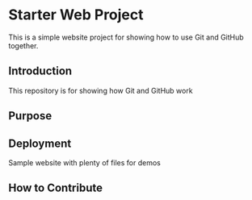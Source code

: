 # Starter Web Project

This is a simple website project for showing how to use Git and GitHub together.

## Introduction

This repository is for showing how Git and GitHub work

## Purpose

## Deployment

Sample website with plenty of files for demos

## How to Contribute